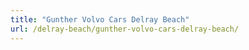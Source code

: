 ```yaml
---
title: "Gunther Volvo Cars Delray Beach"
url: /delray-beach/gunther-volvo-cars-delray-beach/
---
```

